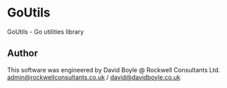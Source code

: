 # GoUtils
GoUtils - Go utilities library

## Author
This software was engineered by David Boyle @ Rockwell Consultants Ltd.
admin@rockwellconsultants.co.uk / david@davidboyle.co.uk
